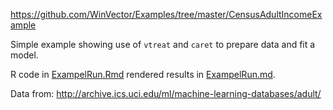 
https://github.com/WinVector/Examples/tree/master/CensusAdultIncomeExample

Simple example showing use of `vtreat` and `caret` to prepare data and fit a model.

R code in [ExampelRun.Rmd](ExampleRun.Rmd) rendered results in [ExampelRun.md](ExampleRun.md).

Data from:
  http://archive.ics.uci.edu/ml/machine-learning-databases/adult/

